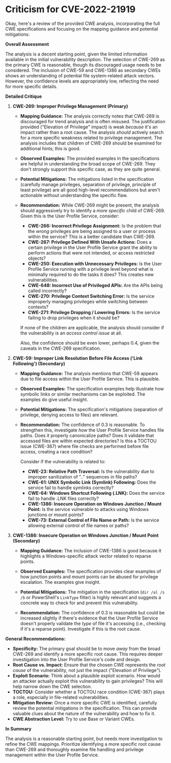 # Criticism for CVE-2022-21919

Okay, here's a review of the provided CWE analysis, incorporating the full CWE specifications and focusing on the mapping guidance and potential mitigations:

**Overall Assessment**

The analysis is a decent starting point, given the limited information available in the initial vulnerability description. The selection of CWE-269 as the primary CWE is reasonable, though its discouraged usage needs to be considered. The inclusion of CWE-59 and CWE-1386 as secondary CWEs shows an understanding of potential file system-related attack vectors. However, the confidence levels are appropriately low, reflecting the need for more specific details.

**Detailed Critique**

1.  **CWE-269: Improper Privilege Management (Primary)**

    *   **Mapping Guidance:** The analysis correctly notes that CWE-269 is discouraged for trend analysis and is often misused.  The justification provided ("Elevation of Privilege" impact) is weak *because* it's an impact rather than a root cause. The analysis *should* actively search for a more specific weakness related to privilege management. The analysis includes that children of CWE-269 should be examined for additional hints; this is good.

    *   **Observed Examples:**  The provided examples in the specifications are helpful in understanding the broad scope of CWE-269. They don't strongly support this specific case, as they are quite general.

    *   **Potential Mitigations:** The mitigations listed in the specification (carefully manage privileges, separation of privilege, principle of least privilege) are all good high-level recommendations but aren't actionable without understanding the specific flaw.

    *   **Recommendation:** While CWE-269 might be present, the analysis should aggressively try to identify a *more specific* child of CWE-269. Given this is the User Profile Service, consider:

        *   **CWE-266: Incorrect Privilege Assignment:**  Is the problem that the *wrong* privileges are being assigned to a user or process within the service? This is a better candidate than CWE-269.
        *   **CWE-267: Privilege Defined With Unsafe Actions:** Does a certain privilege in the User Profile Service grant the ability to perform actions that were not intended, or access restricted objects?
        *   **CWE-250: Execution with Unnecessary Privileges:** Is the User Profile Service running with a privilege level beyond what is minimally required to do the tasks it does? This creates new vulnerabilities.
        *  **CWE-648: Incorrect Use of Privileged APIs:** Are the APIs being called incorrectly?
        *  **CWE-270: Privilege Context Switching Error:** Is the service improperly managing privileges while switching between contexts?
        *  **CWE-271: Privilege Dropping / Lowering Errors:** Is the service failing to drop privileges when it should be?

        If none of the children are applicable, the analysis should consider if the vulnerability is an *access control issue* at all.

        Also, the confidence should be even lower, perhaps 0.4, given the caveats in the CWE-269 specification.

2.  **CWE-59: Improper Link Resolution Before File Access ('Link Following') (Secondary)**

    *   **Mapping Guidance:** The analysis mentions that CWE-59 appears due to file access within the User Profile Service. This is plausible.

    *   **Observed Examples:**  The specification examples help illustrate how symbolic links or similar mechanisms can be exploited. The examples do give useful insight.

    *   **Potential Mitigations:** The specification's mitigations (separation of privilege, denying access to files) are relevant.

    *   **Recommendation:** The confidence of 0.3 is reasonable. To strengthen this, investigate *how* the User Profile Service handles file paths. Does it properly canonicalize paths? Does it validate that accessed files are within expected directories?  Is this a TOCTOU issue (CWE-367) where file checks are performed before file access, creating a race condition?

        Consider if the vulnerability is related to:

        *   **CWE-23: Relative Path Traversal:** Is the vulnerability due to improper sanitization of ".." sequences in file paths?
        *   **CWE-61: UNIX Symbolic Link (Symlink) Following:** Does the service fail to handle symlinks correctly?
        *   **CWE-64: Windows Shortcut Following (.LNK):** Does the service fail to handle .LNK files correctly?
        *   **CWE-1386: Insecure Operation on Windows Junction / Mount Point:** Is the service vulnerable to attacks using Windows junctions or mount points?
        *   **CWE-73: External Control of File Name or Path:** Is the service allowing external control of file names or paths?

3.  **CWE-1386: Insecure Operation on Windows Junction / Mount Point (Secondary)**

    *   **Mapping Guidance:** The inclusion of CWE-1386 is good because it highlights a Windows-specific attack vector related to reparse points.

    *   **Observed Examples:** The specification provides clear examples of how junction points and mount points can be abused for privilege escalation. The examples give insight.

    *   **Potential Mitigations:** The mitigation in the specification (`dir /al /s /b` or PowerShell's `LinkType` filter) is highly relevant and suggests a concrete way to check for and prevent this vulnerability.

    *   **Recommendation:**  The confidence of 0.3 is reasonable but could be increased slightly if there's evidence that the User Profile Service doesn't properly validate the *type* of file it's accessing (i.e., checking if it's a reparse point).  Investigate if this is the root cause.

**General Recommendations:**

*   **Specificity:**  The primary goal should be to move *away* from the broad CWE-269 and identify a more specific root cause.  This requires deeper investigation into the User Profile Service's code and design.
*   **Root Cause vs. Impact:**  Ensure that the chosen CWE represents the *root cause* of the vulnerability, not just the impact ("Elevation of Privilege").
*   **Exploit Scenario:** Think about a plausible exploit scenario. How would an attacker actually exploit this vulnerability to gain privileges? This will help narrow down the CWE selection.
*   **TOCTOU:** Consider whether a TOCTOU race condition (CWE-367) plays a role, especially in file-related vulnerabilities.
*   **Mitigation Review:** Once a more specific CWE is identified, carefully review the potential mitigations in the specification.  This can provide valuable clues about the nature of the vulnerability and how to fix it.
*   **CWE Abstraction Level:** Try to use Base or Variant CWEs.

**In Summary**

The analysis is a reasonable starting point, but needs more investigation to refine the CWE mappings. Prioritize identifying a more specific root cause than CWE-269 and thoroughly examine file handling and privilege management within the User Profile Service.